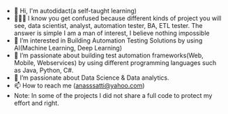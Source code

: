 - 👋 Hi, I'm autodidact(a self-taught learning)
- 👋👋👋 I know you get confused because different kinds of project you will see, data scientist, analyst, automation tester, BA, ETL tester. The answer is simple I am a man of interest, I believe nothing impossible
- 👀 I’m interested in Building Automation Testing Solutions by using AI(Machine Learning, Deep Learning)
- 🌱 I’m passionate about building test automation frameworks(Web, Mobile, Webservices) by using different programming languages such as Java, Python, C#.
- 🌱 I’m passionate about Data Science & Data analytics.
- 📫 How to reach me (anasssatti@yahoo.com)
- Note: In some of the projects I did not share a full code to protect my effort and right.

<!---
Anassatti/Anassatti is a ✨ special ✨ repository because its `README.md` (this file) appears on your GitHub profile.
You can click the Preview link to take a look at your changes.
--->
